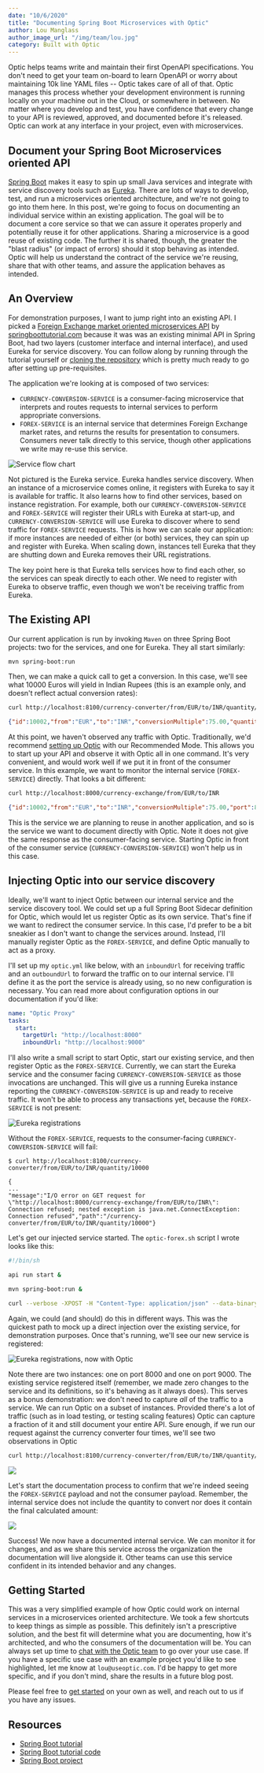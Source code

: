 ```yaml
---
date: "10/6/2020"
title: "Documenting Spring Boot Microservices with Optic"
author: Lou Manglass
author_image_url: "/img/team/lou.jpg"
category: Built with Optic
---
```


Optic helps teams write and maintain their first OpenAPI specifications. You don't need to get your team on-board to learn OpenAPI or worry about maintaining 10k line YAML files -- Optic takes care of all of that. Optic manages this process whether your development environment is running locally on your machine out in the Cloud, or somewhere in between. No matter where you develop and test, you have confidence that every change to your API is reviewed, approved, and documented before it's released. Optic can work at any interface in your project, even with microservices.

<!--truncate-->

## Document your Spring Boot Microservices oriented API

[Spring Boot](https://spring.io/microservices) makes it easy to spin up small Java services and integrate with service discovery tools such as [Eureka](https://github.com/Netflix/eureka). There are lots of ways to develop, test, and run a microservices oriented architecture, and we're not going to go into them here. In this post, we're going to focus on documenting an individual service within an existing application. The goal will be to document a core service so that we can assure it operates properly and potentially reuse it for other applications. Sharing a microservice is a good reuse of existing code. The further it is shared, though, the greater the "blast radius" (or impact of errors) should it stop behaving as intended. Optic will help us understand the contract of the service we're reusing, share that with other teams, and assure the application behaves as intended.

## An Overview

For demonstration purposes, I want to jump right into an existing API. I picked a [Foreign Exchange market oriented microservices API](https://www.springboottutorial.com/creating-microservices-with-spring-boot-part-1-getting-started) by [springboottutorial.com](https://www.springboottutorial.com/) because it was was an existing minimal API in Spring Boot, had two layers (customer interface and internal interface), and used Eureka for service discovery. You can follow along by running through the tutorial yourself or [cloning the repository](https://github.com/in28minutes/spring-boot-examples/tree/master/spring-boot-basic-microservice) which is pretty much ready to go after setting up pre-requisites.

The application we're looking at is composed of two services:

- `CURRENCY-CONVERSION-SERVICE` is a consumer-facing microservice that interprets and routes requests to internal services to perform appropriate conversions.
- `FOREX-SERVICE` is an internal service that determines Foreign Exchange market rates, and returns the results for presentation to consumers. Consumers never talk directly to this service, though other applications we write may re-use this service.

![Service flow chart](/img/blog-content/springboot-service-chart.png)

Not pictured is the Eureka service. Eureka handles service discovery. When an instance of a microservice comes online, it registers with Eureka to say it is available for traffic. It also learns how to find other services, based on instance registration. For example, both our `CURRENCY-CONVERSION-SERVICE` and `FOREX-SERVICE` will register their URLs with Eureka at start-up, and `CURRENCY-CONVERSION-SERVICE` will use Eureka to discover where to send traffic for `FOREX-SERVICE` requests. This is how we can scale our application: if more instances are needed of either (or both) services, they can spin up and register with Eureka. When scaling down, instances tell Eureka that they are shutting down and Eureka removes their URL registrations. 

The key point here is that Eureka tells services how to find each other, so the services can speak directly to each other. We need to register with Eureka to observe traffic, even though we won't be receiving traffic from Eureka.

## The Existing API

Our current application is run by invoking `Maven` on three Spring Boot projects: two for the services, and one for Eureka. They all start similarly:

``` bash
mvn spring-boot:run
```

Then, we can make a quick call to get a conversion. In this case, we'll see what 10000 Euros will yield in Indian Rupees (this is an example only, and doesn't reflect actual conversion rates): 

``` bash
curl http://localhost:8100/currency-converter/from/EUR/to/INR/quantity/10000
```

``` json
{"id":10002,"from":"EUR","to":"INR","conversionMultiple":75.00,"quantity":10000,"totalCalculatedAmount":750000.00,"port":8000}
```

At this point, we haven't observed any traffic with Optic. Traditionally, we'd recommend [setting up Optic](/docs/) with our Recommended Mode. This allows you to start up your API and observe it with Optic all in one command. It's very convenient, and would work well if we put it in front of the consumer service. In this example, we want to monitor the internal service (`FOREX-SERVICE`) directly. That looks a bit different:

``` bash
curl http://localhost:8000/currency-exchange/from/EUR/to/INR
```

``` json
{"id":10002,"from":"EUR","to":"INR","conversionMultiple":75.00,"port":8000}
```

This is the service we are planning to reuse in another application, and so is the service we want to document directly with Optic. Note it does not give the same response as the consumer-facing service. Starting Optic in front of the consumer service (`CURRENCY-CONVERSION-SERVICE`) won't help us in this case.

## Injecting Optic into our service discovery

Ideally, we'll want to inject Optic between our internal service and the service discovery tool. We could set up a full Spring Boot Sidecar definition for Optic, which would let us register Optic as its own service. That's fine if we want to redirect the consumer service. In this case, I'd prefer to be a bit sneakier as I don't want to change the services around. Instead, I'll manually register Optic as the `FOREX-SERVICE`, and define Optic manually to act as a proxy.

I'll set up my `optic.yml` like below, with an `inboundUrl` for receiving traffic and an `outboundUrl` to forward the traffic on to our internal service. I'll define it as the port the service is already using, so no new configuration is necessary. You can read more about configuration options in our <Link to="/docs/faqs-and-troubleshooting/captures">documentation</Link> if you'd like:

``` yml
name: "Optic Proxy"
tasks:
  start:
    targetUrl: "http://localhost:8000"
    inboundUrl: "http://localhost:9000"
```

I'll also write a small script to start Optic, start our existing service, and then register Optic as the `FOREX-SERVICE`. Currently, we can start the Eureka service and the consumer facing `CURRENCY-CONVERSION-SERVICE` as those invocations are unchanged. This will give us a running Eureka instance reporting the `CURRENCY-CONVERSION-SERVICE` is up and ready to receive traffic. It won't be able to process any transactions yet, because the `FOREX-SERVICE` is not present:

![Eureka registrations](/img/blog-content/springboot-registrations-start.png)

Without the `FOREX-SERVICE`, requests to the consumer-facing `CURRENCY-CONVERSION-SERVICE` will fail:

```
$ curl http://localhost:8100/currency-converter/from/EUR/to/INR/quantity/10000

{
...
"message":"I/O error on GET request for \"http://localhost:8000/currency-exchange/from/EUR/to/INR\": Connection refused; nested exception is java.net.ConnectException: Connection refused","path":"/currency-converter/from/EUR/to/INR/quantity/10000"}
```

Let's get our injected service started. The `optic-forex.sh` script I wrote looks like this:

``` bash
#!/bin/sh

api run start &

mvn spring-boot:run &

curl --verbose -XPOST -H "Content-Type: application/json" --data-binary @body-register.json http://localhost:8761/eureka/apps/forex-service
```

Again, we could (and should) do this in different ways. This was the quickest path to mock up a direct injection over the existing service, for demonstration purposes. Once that's running, we'll see our new service is registered:

![Eureka registrations, now with Optic](/img/blog-content/springboot-registrations-start-2.png)

Note there are two instances: one on port 8000 and one on port 9000. The existing service registered itself (remember, we made zero changes to the service and its definitions, so it's behaving as it always does). This serves as a bonus demonstration: we don't need to capture _all_ of the traffic to a service. We can run Optic on a subset of instances. Provided there's a lot of traffic (such as in load testing, or testing scaling features) Optic can capture a fraction of it and still document your entire API. Sure enough, if we run our request against the currency converter four times, we'll see two observations in Optic

``` bash
curl http://localhost:8100/currency-converter/from/EUR/to/INR/quantity/10000
```

![](/img/blog-content/springboot-optic-observation.png)

Let's start the documentation process to confirm that we're indeed seeing the `FOREX-SERVICE` payload and not the consumer payload. Remember, the internal service does not include the quantity to convert nor does it contain the final calculated amount:

![](/img/blog-content/springboot-optic-payload.png)

Success! We now have a documented internal service. We can monitor it for changes, and as we share this service across the organization the documentation will live alongside it. Other teams can use this service confident in its intended behavior and any changes.

## Getting Started

This was a very simplified example of how Optic could work on internal services in a microservices oriented architecture. We took a few shortcuts to keep things as simple as possible. This definitely isn't a prescriptive solution, and the best fit will determine what you are documenting, how it's architected, and who the consumers of the documentation will be. You can always set up time to [chat with the Optic team](https://calendly.com/optic-onboarding/setup-help) to go over your use case. If you have a specific use case with an example project you'd like to see highlighted, let me know at `lou@useoptic.com`. I'd be happy to get more specific, and if you don't mind, share the results in a future blog post.

Please feel free to [get started](/docs/) on your own as well, and reach out to us if you have any issues.

## Resources

- [Spring Boot tutorial](https://www.springboottutorial.com/creating-microservices-with-spring-boot-part-1-getting-started)
- [Spring Boot tutorial code](https://github.com/in28minutes/spring-boot-examples/tree/master/spring-boot-basic-microservice)
- [Spring Boot project](https://spring.io/projects/spring-boot)